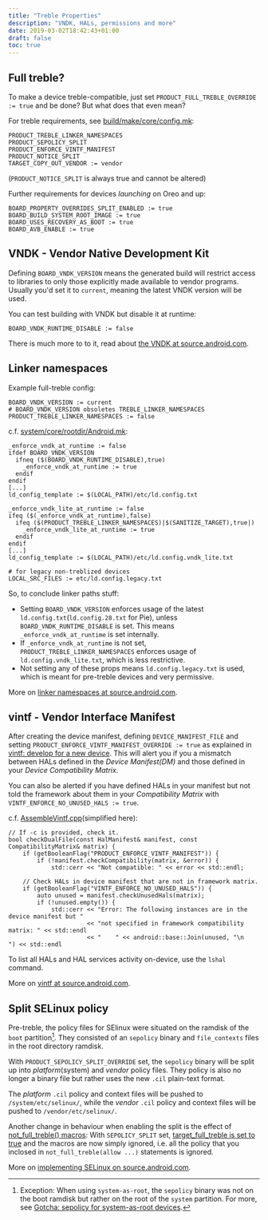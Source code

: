 ```yaml
---
title: "Treble Properties"
description: "VNDK, HALs, permissions and more"
date: 2019-03-02T18:42:43+01:00
draft: false
toc: true
---
```


## Full treble?
To make a device treble-compatible, just set `PRODUCT_FULL_TREBLE_OVERRIDE :=
true` and be done? But what does that even mean?

For treble requirements, see [build/make/core/config.mk][build-config]:
```
PRODUCT_TREBLE_LINKER_NAMESPACES
PRODUCT_SEPOLICY_SPLIT
PRODUCT_ENFORCE_VINTF_MANIFEST
PRODUCT_NOTICE_SPLIT
TARGET_COPY_OUT_VENDOR := vendor
```
(`PRODUCT_NOTICE_SPLIT` is always true and cannot be altered)

Further requirements for devices *launching* on Oreo and up:
```
BOARD_PROPERTY_OVERRIDES_SPLIT_ENABLED := true
BOARD_BUILD_SYSTEM_ROOT_IMAGE := true
BOARD_USES_RECOVERY_AS_BOOT := true
BOARD_AVB_ENABLE := true
```

## VNDK - Vendor Native Development Kit
Defining `BOARD_VNDK_VERSION` means the generated build will restrict access to
libraries to only those explicitly made available to vendor programs.
Usually you'd set it to `current`, meaning the latest VNDK version will be used.

You can test building with VNDK but disable it at runtime:
```
BOARD_VNDK_RUNTIME_DISABLE := false
```

There is much more to to it, read about
[the VNDK at source.android.com][vndk-source].

## Linker namespaces

Example full-treble config:
```
BOARD_VNDK_VERSION := current
# BOARD_VNDK_VERSION obsoletes TREBLE_LINKER_NAMESPACES
PRODUCT_TREBLE_LINKER_NAMESPACES := false
```

c.f. [system/core/rootdir/Android.mk][systemcore-androidmk]:
```
_enforce_vndk_at_runtime := false
ifdef BOARD_VNDK_VERSION
  ifneq ($(BOARD_VNDK_RUNTIME_DISABLE),true)
    _enforce_vndk_at_runtime := true
  endif
endif
[...]
ld_config_template := $(LOCAL_PATH)/etc/ld.config.txt

_enforce_vndk_lite_at_runtime := false
ifeq ($(_enforce_vndk_at_runtime),false)
  ifeq ($(PRODUCT_TREBLE_LINKER_NAMESPACES)|$(SANITIZE_TARGET),true|)
    _enforce_vndk_lite_at_runtime := true
  endif
endif
[...]
ld_config_template := $(LOCAL_PATH)/etc/ld.config.vndk_lite.txt

# for legacy non-treblized devices
LOCAL_SRC_FILES := etc/ld.config.legacy.txt
```

So, to conclude linker paths stuff:

- Setting `BOARD_VNDK_VERSION` enforces usage of the latest
  `ld.config.txt`(`ld.config.28.txt` for Pie), unless
  `BOARD_VNDK_RUNTIME_DISABLE` is set. This means `_enforce_vndk_at_runtime` is
  set internally.
- If `_enforce_vndk_at_runtime` is not set, `PRODUCT_TREBLE_LINKER_NAMESPACES`
  enforces usage of `ld.config.vndk_lite.txt`, which is less restrictive.
- Not setting any of these props means `ld.config.legacy.txt` is used, which is
  meant for pre-treble devices and very permissive.

More on [linker namespaces at source.android.com][linker-source].

## vintf - Vendor Interface Manifest
After creating the device manifest, defining `DEVICE_MANIFEST_FILE` and setting
`PRODUCT_ENFORCE_VINTF_MANIFEST_OVERRIDE := true` as explained in
[vintf: develop for a new device][vintf-develop]. This will alert you if you
a mismatch between HALs defined in the *Device Manifest(DM)* and those defined
in your *Device Compatibility Matrix.*

You can also be alerted if you have defined HALs in your manifest but not told
the framework about them in your *Compatibility Matrix* with
`VINTF_ENFORCE_NO_UNUSED_HALS := true`.

c.f. [AssembleVintf.cpp][assemblevintf](simplified here):
```
// If -c is provided, check it.
bool checkDualFile(const HalManifest& manifest, const CompatibilityMatrix& matrix) {
    if (getBooleanFlag("PRODUCT_ENFORCE_VINTF_MANIFEST")) {
        if (!manifest.checkCompatibility(matrix, &error)) {
            std::cerr << "Not compatible: " << error << std::endl;

    // Check HALs in device manifest that are not in framework matrix.
    if (getBooleanFlag("VINTF_ENFORCE_NO_UNUSED_HALS")) {
        auto unused = manifest.checkUnusedHals(matrix);
        if (!unused.empty()) {
            std::cerr << "Error: The following instances are in the device manifest but "
                      << "not specified in framework compatibility matrix: " << std::endl
                      << "    " << android::base::Join(unused, "\n    ") << std::endl
```

To list all HALs and HAL services activity on-device, use the `lshal` command.

More on [vintf at source.android.com][vintf-source].

## Split SELinux policy
Pre-treble, the policy files for SElinux were situated on the ramdisk of the
`boot` partition[^1]. They consisted of an `sepolicy` binary and `file_contexts`
files in the root directory ramdisk.

With `PRODUCT_SEPOLICY_SPLIT_OVERRIDE` set, the `sepolicy` binary will be split
up into *platform*(system) and *vendor* policy files. They policy is also no
longer a binary file but rather uses the new `.cil` plain-text format. 

The *platform* `.cil` policy and context files will be pushed to
`/system/etc/selinux/`, while the *vendor* `.cil` policy and context files will
be pushed to `/vendor/etc/selinux/`.

Another change in behaviour when enabling the split is the effect of
[not_full_treble() macros][not-full-treble]: With `SEPOLICY_SPLIT` set,
[target_full_treble is set to true][sepolicy-defs] and the macros are now
simply ignored, i.e.  all the policy that you inclosed in
`not_full_treble(allow ...)` statements is ignored.

More on [implementing SELinux on source.android.com][sepolicy-source].

[^1]: Exception: When using `system-as-root`, the `sepolicy` binary was not on the boot ramdisk but rather on the root of the `system` partition.  For more, see [Gotcha: sepolicy for system-as-root devices][sepolicy-ab].

[build-config]: https://android.googlesource.com/platform/build/+/12fe6f01e355619c9584390a4561dd734f6cf003/core/config.mk#788
[vndk-source]: https://source.android.com/devices/architecture/vndk#vndk-versioning
[systemcore-androidmk]: https://android.googlesource.com/platform/system/core/+/93d837f3a90acec007647f21ed4573f044fa6f1e/rootdir/Android.mk#220
[linker-source]: https://source.android.com/devices/architecture/vndk/linker-namespace
[vintf-develop]: https://source.android.com/devices/architecture/vintf/dm#develop-new-devices
[assemblevintf]: https://android.googlesource.com/platform/system/libvintf/+/refs/tags/android-9.0.0_r31/AssembleVintf.cpp#266
[vintf-source]: https://source.android.com/devices/architecture/vintf
[sepolicy-source]: https://source.android.com/security/selinux/build#android-o
[not-full-treble]: https://android.googlesource.com/platform/system/sepolicy/+/0fa3d2766f4d9d84dd01d2e2d75d366734cfcc5f/public/te_macros#462
[sepolicy-defs]: https://android.googlesource.com/platform/system/sepolicy/+/053cb34130b763d93e2181062ebe1b5f8bf3ad9c/definitions.mk#11
[sepolicy-ab]: ./../post/gotcha-sepolicy-for-system-as-root-devices/

